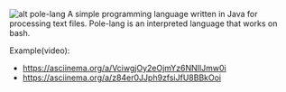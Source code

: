 ![alt pole-lang](https://www.lucidchart.com/publicSegments/view/cef83044-f679-4ea6-9855-e5730aaa1c5d/image.png)
A simple programming language written in Java for processing text files. Pole-lang is an interpreted language that works on bash.

Example(video):
*	https://asciinema.org/a/VciwgjOy2eOjmYz6NNIlJmw0i
*	https://asciinema.org/a/z84er0JJph9zfsiJfU8BBkOoi
